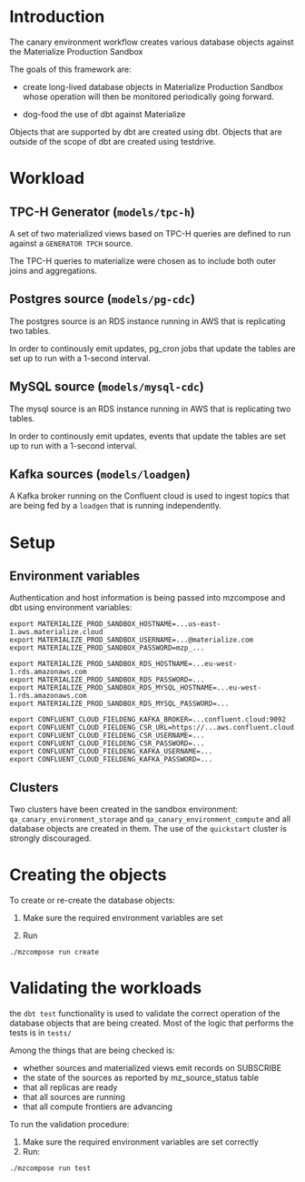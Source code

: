 # Introduction

The canary environment workflow creates various database objects against the Materialize Production Sandbox

The goals of this framework are:
- create long-lived database objects in Materialize Production Sandbox whose operation will then be monitored
  periodically going forward.

- dog-food the use of dbt against Materialize

Objects that are supported by dbt are created using dbt. Objects that are outside of the scope of dbt
are created using testdrive.

# Workload

## TPC-H Generator (`models/tpc-h`)

A set of two materialized views based on TPC-H queries are defined to run against a `GENERATOR TPCH` source.

The TPC-H queries to materialize were chosen as to include both outer joins and aggregations.

## Postgres source (`models/pg-cdc`)

The postgres source is an RDS instance running in AWS that is replicating two tables.

In order to continously emit updates, pg_cron jobs that update the tables are set up to run with a 1-second interval.

## MySQL source (`models/mysql-cdc`)

The mysql source is an RDS instance running in AWS that is replicating two tables.

In order to continously emit updates, events that update the tables are set up to run with a 1-second interval.

## Kafka sources (`models/loadgen`)

A Kafka broker running on the Confluent cloud is used to ingest topics that are being
fed by a `loadgen` that is running independently.

# Setup

## Environment variables

Authentication and host information is being passed into mzcompose and dbt using environment variables:

```
export MATERIALIZE_PROD_SANDBOX_HOSTNAME=...us-east-1.aws.materialize.cloud
export MATERIALIZE_PROD_SANDBOX_USERNAME=...@materialize.com
export MATERIALIZE_PROD_SANDBOX_PASSWORD=mzp_...

export MATERIALIZE_PROD_SANDBOX_RDS_HOSTNAME=...eu-west-1.rds.amazonaws.com
export MATERIALIZE_PROD_SANDBOX_RDS_PASSWORD=...
export MATERIALIZE_PROD_SANDBOX_RDS_MYSQL_HOSTNAME=...eu-west-1.rds.amazonaws.com
export MATERIALIZE_PROD_SANDBOX_RDS_MYSQL_PASSWORD=...

export CONFLUENT_CLOUD_FIELDENG_KAFKA_BROKER=...confluent.cloud:9092
export CONFLUENT_CLOUD_FIELDENG_CSR_URL=https://...aws.confluent.cloud
export CONFLUENT_CLOUD_FIELDENG_CSR_USERNAME=...
export CONFLUENT_CLOUD_FIELDENG_CSR_PASSWORD=...
export CONFLUENT_CLOUD_FIELDENG_KAFKA_USERNAME=...
export CONFLUENT_CLOUD_FIELDENG_KAFKA_PASSWORD=...
```

## Clusters

Two clusters have been created in the sandbox environment: `qa_canary_environment_storage`
and `qa_canary_environment_compute` and all database objects are created in them. The use
of the `quickstart` cluster is strongly discouraged.

# Creating the objects

To create or re-create the database objects:

1. Make sure the required environment variables are set

2. Run

```
./mzcompose run create
```

# Validating the workloads

the `dbt test` functionality is used to validate the correct operation of the database objects
that are being created. Most of the logic that performs the tests is in `tests/`

Among the things that are being checked is:
- whether sources and materialized views emit records on SUBSCRIBE
- the state of the sources as reported by mz_source_status table
- that all replicas are ready
- that all sources are running
- that all compute frontiers are advancing

To run the validation procedure:

1. Make sure the required environment variables are set correctly
2. Run:

```
./mzcompose run test
```
